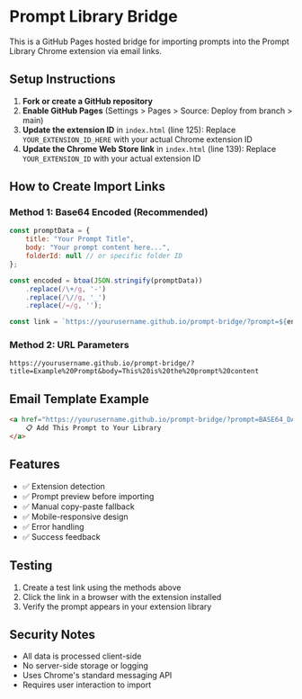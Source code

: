 # Prompt Library Bridge

This is a GitHub Pages hosted bridge for importing prompts into the Prompt Library Chrome extension via email links.

## Setup Instructions

1. **Fork or create a GitHub repository**
2. **Enable GitHub Pages** (Settings > Pages > Source: Deploy from branch > main)
3. **Update the extension ID** in `index.html` (line 125): Replace `YOUR_EXTENSION_ID_HERE` with your actual Chrome extension ID
4. **Update the Chrome Web Store link** in `index.html` (line 139): Replace `YOUR_EXTENSION_ID` with your actual extension ID

## How to Create Import Links

### Method 1: Base64 Encoded (Recommended)
```javascript
const promptData = {
    title: "Your Prompt Title",
    body: "Your prompt content here...",
    folderId: null // or specific folder ID
};

const encoded = btoa(JSON.stringify(promptData))
    .replace(/\+/g, '-')
    .replace(/\//g, '_')
    .replace(/=/g, '');

const link = `https://yourusername.github.io/prompt-bridge/?prompt=${encoded}`;
```

### Method 2: URL Parameters
```
https://yourusername.github.io/prompt-bridge/?title=Example%20Prompt&body=This%20is%20the%20prompt%20content
```

## Email Template Example

```html
<a href="https://yourusername.github.io/prompt-bridge/?prompt=BASE64_DATA_HERE">
    📋 Add This Prompt to Your Library
</a>
```

## Features

- ✅ Extension detection
- ✅ Prompt preview before importing
- ✅ Manual copy-paste fallback
- ✅ Mobile-responsive design
- ✅ Error handling
- ✅ Success feedback

## Testing

1. Create a test link using the methods above
2. Click the link in a browser with the extension installed
3. Verify the prompt appears in your extension library

## Security Notes

- All data is processed client-side
- No server-side storage or logging
- Uses Chrome's standard messaging API
- Requires user interaction to import